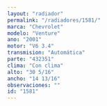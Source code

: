 ```yaml
---
layout: "radiador"
permalink: "/radiadores/1581/"
marca: "Chevrolet"
modelo: "Venture"
ano: "2001"
motor: "V6 3.4"
transmision: "Automática"
parte: "432351"
clima: "Con clima"
alto: "30 5/16"
ancho: "14 13/16"
observaciones: ""
id: "1581"
---
```


